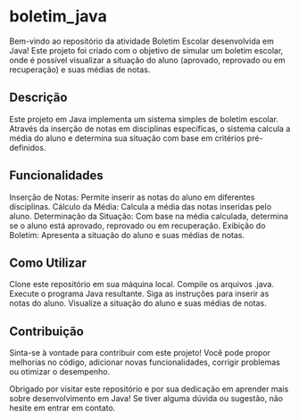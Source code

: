 # boletim_java

Bem-vindo ao repositório da atividade Boletim Escolar desenvolvida em Java! Este projeto foi criado com o objetivo de simular um boletim escolar, onde é possível visualizar a situação do aluno (aprovado, reprovado ou em recuperação) e suas médias de notas.

## Descrição
Este projeto em Java implementa um sistema simples de boletim escolar. Através da inserção de notas em disciplinas específicas, o sistema calcula a média do aluno e determina sua situação com base em critérios pré-definidos.

## Funcionalidades
Inserção de Notas: Permite inserir as notas do aluno em diferentes disciplinas.
Cálculo da Média: Calcula a média das notas inseridas pelo aluno.
Determinação da Situação: Com base na média calculada, determina se o aluno está aprovado, reprovado ou em recuperação.
Exibição do Boletim: Apresenta a situação do aluno e suas médias de notas.

## Como Utilizar
Clone este repositório em sua máquina local.
Compile os arquivos .java.
Execute o programa Java resultante.
Siga as instruções para inserir as notas do aluno.
Visualize a situação do aluno e suas médias de notas.

## Contribuição
Sinta-se à vontade para contribuir com este projeto! Você pode propor melhorias no código, adicionar novas funcionalidades, corrigir problemas ou otimizar o desempenho.

Obrigado por visitar este repositório e por sua dedicação em aprender mais sobre desenvolvimento em Java! Se tiver alguma dúvida ou sugestão, não hesite em entrar em contato.

